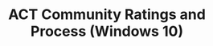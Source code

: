 ---
title: ACT Community Ratings and Process (Windows 10)
description: The Application Compatibility Toolkit (ACT) Community uses the Microsoft® Compatibility Exchange to share compatibility ratings between all registered ACT Community members.
redirect_url: https://technet.microsoft.com/en-us/itpro/windows/deploy/manage-windows-upgrades-with-upgrade-analytics
---